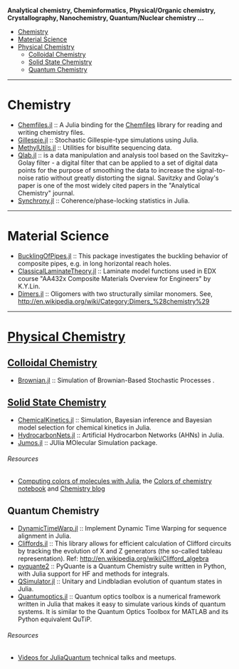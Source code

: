 **Analytical chemistry, Cheminformatics, Physical/Organic chemistry, Crystallography, Nanochemistry, Quantum/Nuclear chemistry ...**

+ [Chemistry](#chemistry)
+ [Material Science](#material-science)
+ [Physical Chemistry](#physical-chemistry)
   + [Colloidal Chemistry](#colloidal-chemistry)
   + [Solid State Chemistry](#solid-state-chemistry)
   + [Quantum Chemistry](#quantum-chemistry)

----

# Chemistry 
+ [Chemfiles.jl](https://github.com/chemfiles/Chemfiles.jl) :: A Julia binding for the [Chemfiles](https://github.com/chemfiles/chemfiles) library for reading and writing chemistry files.
+ [Gillespie.jl](https://github.com/sdwfrost/Gillespie.jl) :: Stochastic Gillespie-type simulations using Julia.
+ [MethylUtils.jl](https://github.com/nw11/MethylUtils.jl) :: Utilities for bisulfite sequencing data.
+ [Qlab.jl](https://github.com/blakejohnson/Qlab.jl) :: is a data manipulation and analysis tool based on the Savitzky–Golay filter - a digital filter that can be applied to a set of digital data points for the purpose of smoothing the data to increase the signal-to-noise ratio without greatly distorting the signal. Savitzky and Golay's paper is one of the most widely cited papers in the "Analytical Chemistry" journal.
+ [Synchrony.jl](https://github.com/simonster/Synchrony.jl) :: Coherence/phase-locking statistics in Julia.

----

# Material Science
+ [BucklingOfPipes.jl](https://github.com/goedman/BucklingOfPipes.jl) :: This package investigates the buckling behavior of composite pipes, e.g. in long horizontal reach holes.
+ [ClassicalLaminateTheory.jl](https://github.com/goedman/ClassicalLaminateTheory.jl) :: Laminate model functions used in EDX course "AA432x Composite Materials Overview for Engineers" by K.Y.Lin.
+ [Dimers.jl](https://github.com/sswatson/Dimers.jl) :: Oligomers with two structurally similar monomers. See, http://en.wikipedia.org/wiki/Category:Dimers_%28chemistry%29

----

# [Physical Chemistry](https://en.wikipedia.org/wiki/Category:Physical_chemistry)

## [Colloidal Chemistry](#https://en.wikipedia.org/wiki/Category:Colloidal_chemistry)
+ [Brownian.jl](https://github.com/UniversityofWarwick/Brownian.jl) :: Simulation of Brownian-Based Stochastic Processes .

## [Solid State Chemistry](https://en.wikipedia.org/wiki/Solid-state_chemistry)
+ [ChemicalKinetics.jl](https://github.com/scidom/ChemicalKinetics.jl) :: Simulation, Bayesian inference and Bayesian model selection for chemical kinetics in Julia.
+ [HydrocarbonNets.jl](https://github.com/Ismael-VC/HydrocarbonNets.jl) :: Artificial Hydrocarbon Networks (AHNs) in Julia.
+ [Jumos.jl](https://github.com/Luthaf/Jumos.jl) :: JUlia MOlecular Simulation package.

###### Resources
+ [Computing colors of molecules with Julia](https://github.com/jiahao/ijulia-notebooks), the [Colors of chemistry notebook](http://jiahao.github.io/julia-blog/2014/06/09/the-colors-of-chemistry.html) and [Chemistry blog](http://jiahao.github.io/julia-blog/)


## Quantum Chemistry
+ [DynamicTimeWarp.jl](https://github.com/joefowler/DynamicTimeWarp.jl) :: Implement Dynamic Time Warping for sequence alignment in Julia.
+ [Cliffords.jl](https://github.com/BBN-Q/Cliffords.jl) :: This library allows for efficient calculation of Clifford circuits by tracking the evolution of X and Z generators (the so-called tableau representation). Ref: http://en.wikipedia.org/wiki/Clifford_algebra
+ [pyquante2](https://github.com/rpmuller/pyquante2/) :: PyQuante is a Quantum Chemistry suite written in Python, with Julia support for HF and methods for integrals. 
+ [QSimulator.jl](https://github.com/BBN-Q/QSimulator.jl) :: Unitary and Lindbladian evolution of quantum states in Julia.
+ [Quantumoptics.jl](https://github.com/bastikr/Quantumoptics.jl) :: Quantum optics toolbox is a numerical framework written in Julia that makes it easy to simulate various kinds of quantum systems. It is similar to the Quantum Optics Toolbox for MATLAB and its Python equivalent QuTiP.

###### Resources
+ [Videos for JuliaQuantum](https://www.youtube.com/channel/UCXeOiWjj3rcYUQqfgelTDWQ) technical talks and meetups.

